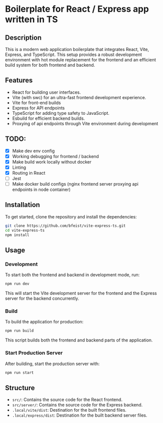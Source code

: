 # Boilerplate for React / Express app written in TS

## Description

This is a modern web application boilerplate that integrates React, Vite, Express, and TypeScript. This setup provides a robust development environment with hot module replacement for the frontend and an efficient build system for both frontend and backend.

## Features

- React for building user interfaces.
- Vite (with swc) for an ultra-fast frontend development experience.
- Vite for front-end builds
- Express for API endpoints
- TypeScript for adding type safety to JavaScript.
- Esbuild for efficient backend builds.
- Proxying of api endpoints through Vite environment during development

## TODO:

- [x] Make dev env config
- [x] Working debugging for frontend / backend
- [x] Make build work locally without docker
- [x] Linting
- [x] Routing in React
- [ ] Jest
- [ ] Make docker build configs (nginx frontend server proxying api endpoints in node container)

## Installation

To get started, clone the repository and install the dependencies:

```bash
git clone https://github.com/bfeist/vite-express-ts.git
cd vite-express-ts
npm install
```

## Usage

### Development

To start both the frontend and backend in development mode, run:

```bash
npm run dev
```

This will start the Vite development server for the frontend and the Express server for the backend concurrently.

### Build

To build the application for production:

```bash
npm run build
```

This script builds both the frontend and backend parts of the application.

### Start Production Server

After building, start the production server with:

```bash
npm run start
```

## Structure

- `src/`: Contains the source code for the React frontend.
- `src/server/`: Contains the source code for the Express backend.
- `.local/vite/dist`: Destination for the built frontend files.
- `.local/express/dist`: Destination for the built backend server files.
